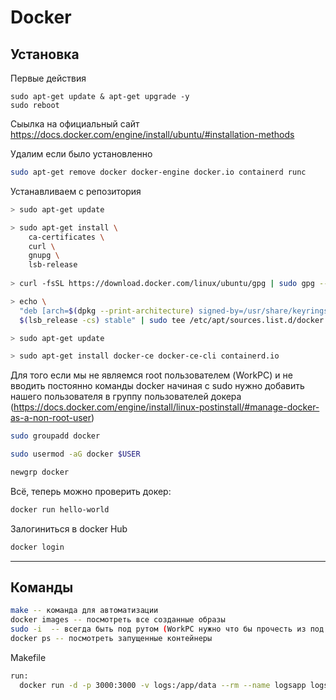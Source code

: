 # Docker

## Установка

Первые действия
```
sudo apt-get update & apt-get upgrade -y
sudo reboot
```

Сыылка на официальный сайт
https://docs.docker.com/engine/install/ubuntu/#installation-methods

Удалим если было установленно
```sh
sudo apt-get remove docker docker-engine docker.io containerd runc
```

Устанавливаем с репозитория
```sh
> sudo apt-get update

> sudo apt-get install \
    ca-certificates \
    curl \
    gnupg \
    lsb-release
    
> curl -fsSL https://download.docker.com/linux/ubuntu/gpg | sudo gpg --dearmor -o /usr/share/keyrings/docker-archive-keyring.gpg

> echo \
  "deb [arch=$(dpkg --print-architecture) signed-by=/usr/share/keyrings/docker-archive-keyring.gpg] https://download.docker.com/linux/ubuntu \
  $(lsb_release -cs) stable" | sudo tee /etc/apt/sources.list.d/docker.list > /dev/null

> sudo apt-get update

> sudo apt-get install docker-ce docker-ce-cli containerd.io
``` 

Для того если мы не являемся root пользователем (WorkPC) и не вводить постоянно команды docker начиная с sudo нужно добавить нашего пользователя в группу пользователей докера (https://docs.docker.com/engine/install/linux-postinstall/#manage-docker-as-a-non-root-user)
```sh
sudo groupadd docker
``` 
```sh
sudo usermod -aG docker $USER
``` 
```sh
newgrp docker
``` 

Всё, теперь можно проверить докер:
```sh
docker run hello-world
``` 

Залогиниться в docker Hub
```sh
docker login
``` 
____________________
## Команды

```sh
make -- команда для автоматизации 
docker images -- посмотреть все созданные образы
sudo -i  -- всегда быть под рутом (WorkPC нужно что бы прочесть из под рута cat ~/.ssh/id_rsa.pub)
docker ps -- посмотреть запущенные контейнеры
```

Makefile
```sh
run:
  docker run -d -p 3000:3000 -v logs:/app/data --rm --name logsapp logsapp:volumes
```
 

  
